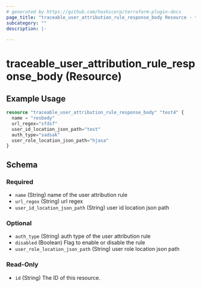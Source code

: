 ```yaml
---
# generated by https://github.com/hashicorp/terraform-plugin-docs
page_title: "traceable_user_attribution_rule_response_body Resource - terraform-provider-traceable"
subcategory: ""
description: |-
  
---
```


# traceable_user_attribution_rule_response_body (Resource)



## Example Usage

```terraform
resource "traceable_user_attribution_rule_response_body" "test4" {
  name = "resbody"
  url_regex="sfdsf"
  user_id_location_json_path="test"
  auth_type="sadsak"
  user_role_location_json_path="hjasa"
}
```

<!-- schema generated by tfplugindocs -->
## Schema

### Required

- `name` (String) name of the user attribution rule
- `url_regex` (String) url regex
- `user_id_location_json_path` (String) user id location json path

### Optional

- `auth_type` (String) auth type of the user attribution rule
- `disabled` (Boolean) Flag to enable or disable the rule
- `user_role_location_json_path` (String) user role location json path

### Read-Only

- `id` (String) The ID of this resource.
